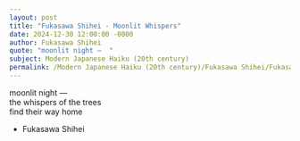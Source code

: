 ```yaml
---
layout: post
title: "Fukasawa Shihei - Moonlit Whispers"
date: 2024-12-30 12:00:00 -0000
author: Fukasawa Shihei
quote: "moonlit night —  "
subject: Modern Japanese Haiku (20th century)
permalink: /Modern Japanese Haiku (20th century)/Fukasawa Shihei/Fukasawa Shihei - Moonlit Whispers
---
```


moonlit night —  
the whispers of the trees  
find their way home


- Fukasawa Shihei
